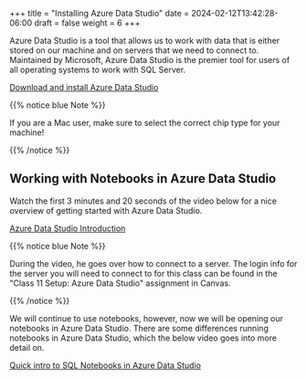 +++
title = "Installing Azure Data Studio"
date = 2024-02-12T13:42:28-06:00
draft = false
weight = 6
+++

Azure Data Studio is a tool that allows us to work with data that is either stored on our machine and on servers that we need to connect to. Maintained by Microsoft, Azure Data Studio is the premier tool for users of all operating systems to work with SQL Server. 

[Download and install Azure Data Studio](https://learn.microsoft.com/en-us/azure-data-studio/download-azure-data-studio?tabs=win-install%2Cwin-user-install%2Credhat-install%2Cwindows-uninstall%2Credhat-uninstall)

{{% notice blue Note %}}

If you are a Mac user, make sure to select the correct chip type for your machine!

{{% /notice %}}

## Working with Notebooks in Azure Data Studio

Watch the first 3 minutes and 20 seconds of the video below for a nice overview of getting started with Azure Data Studio.

[Azure Data Studio Introduction](https://www.youtube.com/watch?v=4HpBJkjA-M8&list=PLW_iKqdGFW0zS688xkUV56ZxfDaUqZ6kD&index=5)

{{% notice blue Note %}}

During the video, he goes over how to connect to a server. The login info for the server you will need to connect to for this class can be found in the "Class 11 Setup: Azure Data Studio" assignment in Canvas.

{{% /notice %}}

We will continue to use notebooks, however, now we will be opening our notebooks in Azure Data Studio. There are some differences running notebooks in Azure Data Studio, which the below video goes into more detail on.

[Quick intro to SQL Notebooks in Azure Data Studio](https://www.youtube.com/watch?v=Csd9p1-0Y_c)
